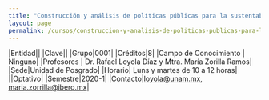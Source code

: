 ```yaml
---
title: "Construcción y análisis de políticas públicas para la sustentabilidad"
layout: page
permalink: /cursos/construccion-y-analisis-de-politicas-publicas-para-la-sustentabilidad/
---
```


|Entidad||
|Clave||
|Grupo|0001|
|Créditos|8|
|Campo de Conocimiento | Ninguno|
|Profesores | Dr. Rafael Loyola Díaz y Mtra. María Zorilla Ramos|
|Sede|Unidad de Posgrado|
|Horario| Luns y martes de 10 a 12 horas|
||Optativo|
|Semestre|2020-1|
|Contacto|<loyola@unam.mx>, <maria.zorrilla@ibero.mx>|
